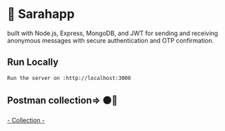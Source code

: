 # 📩 Sarahapp

 built with Node.js, Express, MongoDB, and JWT for sending and receiving anonymous messages with secure authentication and OTP confirmation.


## Run Locally 
 


```bash
Run the server on :http://localhost:3000
```


## Postman collection=> 🟠🚀

[- Collection -](https://saif-9902002.postman.co/workspace/Saif's-Workspace~919944cc-d944-4db8-8bc9-1a13771cacd2/collection/45716299-29aebd05-88f1-4c5d-96c6-7d77c73c0978?action=share&source=copy-link&creator=45716299)
